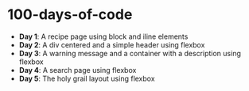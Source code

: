 # 100-days-of-code

- **Day 1**: A recipe page using block and iline elements
- **Day 2**: A div centered and a simple header using flexbox
- **Day 3**: A warning message and a container with a description using flexbox
- **Day 4**: A search page using flexbox
- **Day 5**: The holy grail layout using flexbox

